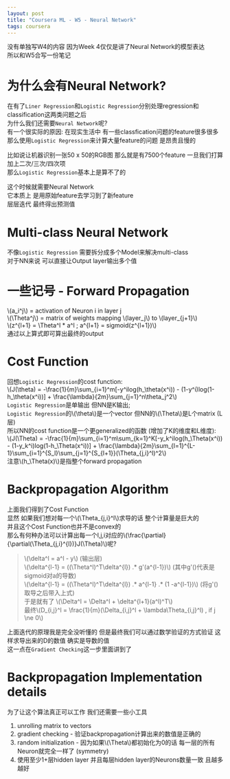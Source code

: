 ```yaml
---
layout: post
title: "Coursera ML - W5 - Neural Network"
tags: coursera
---
```


没有单独写W4的内容 因为Week 4仅仅是讲了Neural Network的模型表达   
所以和W5合写一份笔记   

# 为什么会有Neural Network?
在有了`Liner Regression`和`Logistic Regression`分别处理regression和classification这两类问题之后   
为什么我们还需要`Neural Network`呢?   
有一个很实际的原因: 在现实生活中 有一些classfication问题的feature很多很多   
那么使用`Logistic Regression`来计算大量feature的问题 是昂贵且慢的   

<!--more-->

比如说让机器识别一张50 x 50的RGB图 那么就是有7500个feature 一旦我们打算加上二次/三次/四次项   
那么`Logistic Regression`基本上是算不了的   

这个时候就需要Neural Network   
它本质上 是用原始feature去学习到了新feature   
层层迭代 最终得出预测值   

# Multi-class Neural Network
不像`Logistic Regression` 需要拆分成多个Model来解决multi-class   
对于NN来说 可以直接让Output layer输出多个值   

# 一些记号 - Forward Propagation
\\(a_i^j\\) = activation of Neuron i in layer j   
\\(\Theta^j\\) = matrix of weights mapping \\(layer_j\\) to \\(layer_{j+1}\\)   
\\(z^{l+1} = \Theta^l * a^l ; a^{l+1} = sigmoid(z^{l+1})\\)   
通过以上算式即可算出最终的output   

# Cost Function
回想`Logistic Regression`的cost function:   
\\(J(\theta) = -\frac{1}{m}\sum_{i=1}^m[-y^ilog(h_\theta(x^i)) - (1-y^i)log(1-h_\theta(x^i))] + \frac{\lambda}{2m}\sum_{j=1}^n\theta_j^2\\)   
`Logistic Regression`是单输出 但NN是K输出;    
`Logistic Regression`的\\(\theta\\)是一个vector 但NN的\\(\Theta\\)是L个matrix (L层)   
所以NN的cost function是一个更generalized的函数 (增加了K的维度和L维度):   
\\(J(\Theta) = -\frac{1}{m}\sum_{i=1}^m\sum_{k=1}^K[-y_k^ilog(h_\Theta(x^i)) - (1-y_k^i)log(1-h_\Theta(x^i))] + \frac{\lambda}{2m}\sum_{l=1}^{L-1}\sum_{i=1}^{S_l}\sum_{j=1}^{S_{l+1}}(\Theta_{j,i}^l)^2\\)   
注意\\(h_\Theta(x)\\)是指整个forward propagation   

# Backpropagation Algorithm
上面我们得到了Cost Function   
显然 如果我们想对每一个\\(\Theta_{j,i}^l\\)求导的话 整个计算量是巨大的   
并且这个Cost Function也并不是convex的    
那么有何种办法可以计算出每一个l,j,i对应的\\(\frac{\partial}{\partial(\Theta_{j,i}^{l})}J(\Theta)\\)呢?

> \\(\delta^l = a^l - y\\) (输出层)   
> \\(\delta^{l-1} = ((\Theta^l)^T\delta^{l}) .* g'(a^{l-1})\\) (其中g'()代表是sigmoid对a的导数)   
> \\(\delta^{l-1} = ((\Theta^l)^T\delta^{l}) .* a^{l-1} .* (1 -a^{l-1})\\) (将g'()取导之后带入上式)   
> 于是就有了 \\(\Delta^l = \Delta^l + \delta^{l+1}(a^l)^T\\)   
> 最终\\(D_{i,j}^l = \frac{1}{m}(\Delta_{i,j}^l + \lambda\Theta_{i,j}^l) , if j \ne 0\\)

上面迭代的原理我是完全没听懂的 但是最终我们可以通过数学验证的方式验证 这样求导出来的D的数值 确实是导数的值   
这一点在`Gradient Checking`这一步里面讲到了   

# Backpropagation Implementation details
为了让这个算法真正可以工作 我们还需要一些小工具   
1. unrolling matrix to vectors  
2. gradient checking - 验证backpropagation计算出来的数值是正确的   
3. random initialization - 因为如果\\(\Theta\\)都初始化为0的话 每一层的所有Neuron就完全一样了 (symmetry)   
4. 使用至少1+层hidden layer 并且每层hidden layer的Neurons数量一致 且越多越好   